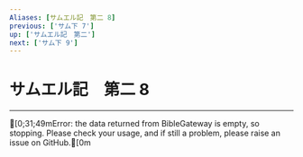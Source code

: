 ```yaml
---
Aliases: [サムエル記　第二 8]
previous: ['サム下 7']
up: ['サムエル記　第二']
next: ['サム下 9']
---
```

# サムエル記　第二 8

***
[0;31;49mError: the data returned from BibleGateway is empty, so stopping. Please check your usage, and if still a problem, please raise an issue on GitHub.[0m
